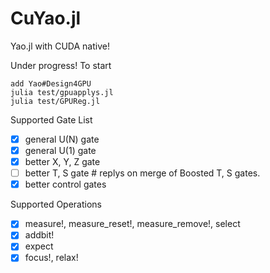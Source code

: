 # CuYao.jl

Yao.jl with CUDA native!

Under progress! To start
```
add Yao#Design4GPU
julia test/gpuapplys.jl
julia test/GPUReg.jl
```

Supported Gate List
- [x] general U(N) gate
- [x] general U(1) gate
- [x] better X, Y, Z gate
- [ ] better T, S gate # replys on merge of Boosted T, S gates.
- [x] better control gates

Supported Operations
- [x] measure!, measure_reset!, measure_remove!, select
- [x] addbit!
- [x] expect
- [x] focus!, relax!
